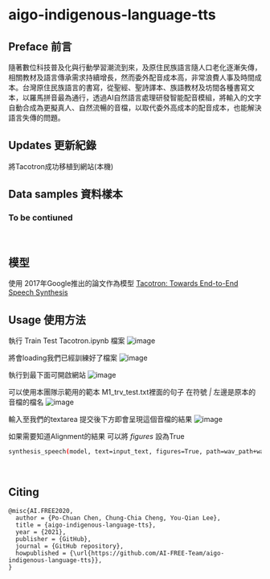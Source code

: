 # aigo-indigenous-language-tts

## Preface 前言

隨著數位科技普及化與行動學習潮流到來，及原住民族語言隨人口老化逐漸失傳，相關教材及語言傳承需求持續增長，然而委外配音成本高，非常浪費人事及時間成本。台灣原住民族語言的書寫，從聖經、聖詩譯本、族語教材及坊間各種書寫文本，以羅馬拼音最為通行，透過AI自然語言處理研發智能配音模組，將輸入的文字自動合成為更擬真人、自然流暢的音檔，以取代委外高成本的配音成本，也能解決語言失傳的問題。
<br>
## Updates 更新紀錄
將Tacotron成功移植到網站(本機)
<br>

## Data samples 資料樣本

### To be contiuned
<br>

## 模型

使用 2017年Google推出的論文作為模型
[Tacotron: Towards End-to-End Speech Synthesis ](https://arxiv.org/pdf/1703.10135.pdf) 

## Usage 使用方法

執行 Train Test Tacotron.ipynb 檔案
![image](https://user-images.githubusercontent.com/45057687/137441558-759f6f8a-a926-4d81-859b-8ee9be35220c.png)

將會loading我們已經訓練好了檔案
![image](https://user-images.githubusercontent.com/45057687/137447822-9c75b7f2-8d22-4655-a5cc-f964d1681993.png)

執行到最下面可開啟網站
![image](https://user-images.githubusercontent.com/45057687/137441675-6477e9b6-954b-42cf-b561-b8124a6547db.png)

可以使用本團隊示範用的範本 M1_trv_test.txt裡面的句子
在符號 *|* 左邊是原本的音檔的檔名
![image](https://user-images.githubusercontent.com/45057687/137448616-2cedc33a-0f6e-4eb6-93cf-35d8a988eba5.png)

輸入至我們的textarea
提交後下方即會呈現這個音檔的結果
![image](https://user-images.githubusercontent.com/45057687/137449030-c8e4c51a-276c-4535-b0fc-73cecc06e209.png)

如果需要知道Alignment的結果 
可以將 _figures_ 設為True
``` bash
synthesis_speech(model, text=input_text, figures=True, path=wav_path+wav_name)
```


<br>

## Citing
```
@misc{AI.FREE2020,
  author = {Po-Chuan Chen, Chung-Chia Cheng, You-Qian Lee},
  title = {aigo-indigenous-language-tts},
  year = {2021},
  publisher = {GitHub},
  journal = {GitHub repository},
  howpublished = {\url{https://github.com/AI-FREE-Team/aigo-indigenous-language-tts}},
}
```
